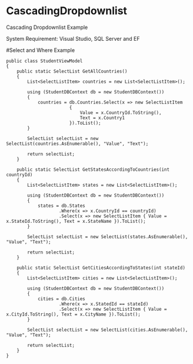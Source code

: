 # CascadingDropdownlist

Cascading Dropdownlist Example

System Requirement: Visual Studio, SQL Server and EF

#Select and Where Example


    public class StudentViewModel
    {
        public static SelectList GetAllCountries()
        {
            List<SelectListItem> countries = new List<SelectListItem>();

            using (StudentDBContext db = new StudentDBContext())
            {
                countries = db.Countries.Select(x => new SelectListItem
                            {
                                Value = x.CountryId.ToString(),
                                Text = x.Country1
                            }).ToList();
            }

            SelectList selectList = new SelectList(countries.AsEnumerable(), "Value", "Text");

            return selectList;
        }

        public static SelectList GetStatesAccordingToCountries(int countryId)
        {
            List<SelectListItem> states = new List<SelectListItem>();

            using (StudentDBContext db = new StudentDBContext())
            {
                states = db.States
                        .Where(x => x.CountryId == countryId)
                        .Select(x => new SelectListItem { Value = x.StateId.ToString(), Text = x.StateName }).ToList();
            }

            SelectList selectList = new SelectList(states.AsEnumerable(), "Value", "Text");

            return selectList;
        }

        public static SelectList GetCitiesAccordingToStates(int stateId)
        {
            List<SelectListItem> cities = new List<SelectListItem>();

            using (StudentDBContext db = new StudentDBContext())
            {
                cities = db.Cities
                        .Where(x => x.StatedId == stateId)
                        .Select(x => new SelectListItem { Value = x.CityId.ToString(), Text = x.CityName }).ToList();
            }

            SelectList selectList = new SelectList(cities.AsEnumerable(), "Value", "Text");

            return selectList;
        }
    }
